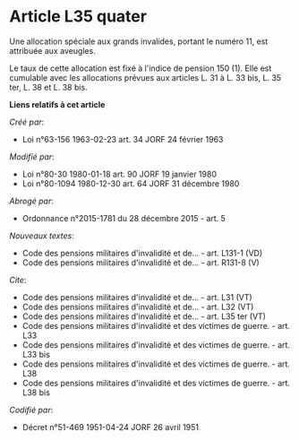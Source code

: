 # Article L35 quater

Une allocation spéciale aux grands invalides, portant le numéro 11, est attribuée aux aveugles.

Le taux de cette allocation est fixé à l'indice de pension 150 (1). Elle est cumulable avec les allocations prévues aux
articles L. 31 à L. 33 bis, L. 35 ter, L. 38 et L. 38 bis.

**Liens relatifs à cet article**

_Créé par_:

  - Loi n°63-156 1963-02-23 art. 34 JORF 24 février 1963

_Modifié par_:

  - Loi n°80-30 1980-01-18 art. 90 JORF 19 janvier 1980
  - Loi n°80-1094 1980-12-30 art. 64 JORF 31 décembre 1980

_Abrogé par_:

  - Ordonnance n°2015-1781 du 28 décembre 2015 - art. 5

_Nouveaux textes_:

  - Code des pensions militaires d'invalidité et de... - art. L131-1 (VD)
  - Code des pensions militaires d'invalidité et de... - art. R131-8 (V)

_Cite_:

  - Code des pensions militaires d'invalidité et de... - art. L31 (VT)
  - Code des pensions militaires d'invalidité et de... - art. L32 (VT)
  - Code des pensions militaires d'invalidité et de... - art. L35 ter (VT)
  - Code des pensions militaires d'invalidité et des victimes de guerre. - art. L33
  - Code des pensions militaires d'invalidité et des victimes de guerre. - art. L33 bis
  - Code des pensions militaires d'invalidité et des victimes de guerre. - art. L38
  - Code des pensions militaires d'invalidité et des victimes de guerre. - art. L38 bis

_Codifié par_:

  - Décret n°51-469 1951-04-24 JORF 26 avril 1951
